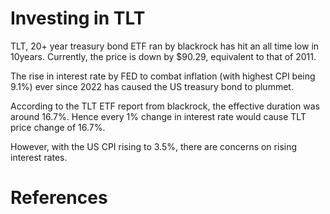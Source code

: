 # Investing in TLT
TLT, 20+ year treasury bond ETF ran by blackrock has hit an all time low in 10years.
Currently, the price is down by  $90.29, equivalent to that of 2011.

The rise in interest rate by FED to combat inflation (with highest CPI being 9.1%) ever since 2022 has
caused the US treasury bond to plummet.


  According to the TLT ETF report from blackrock, the effective duration was around 16.7%.
Hence every 1% change in interest rate would cause TLT price change of 16.7%.


However, with the US CPI rising to 3.5%, there are concerns on rising  interest rates.


# References 


